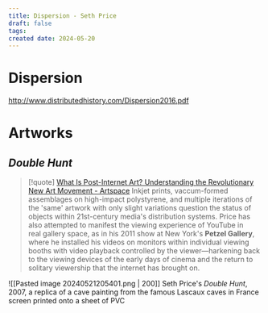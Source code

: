 ```yaml
---
title: Dispersion - Seth Price
draft: false
tags: 
created date: 2024-05-20
---
```

# Dispersion
http://www.distributedhistory.com/Dispersion2016.pdf

# Artworks

## *Double Hunt*

> [!quote] [What Is Post-Internet Art? Understanding the Revolutionary New Art Movement - Artspace](https://www.artspace.com/magazine/interviews_features/trend_report/post_internet_art-52138)
> Inkjet prints, vaccum-formed assemblages on high-impact polystyrene, and multiple iterations of the 'same' artwork with only slight variations question the status of objects within 21st-century media's distribution systems. Price has also attempted to manifest the viewing experience of YouTube in real gallery space, as in his 2011 show at New York's **Petzel Gallery**, where he installed his videos on monitors within individual viewing booths with video playback controlled by the viewer—harkening back to the viewing devices of the early days of cinema and the return to solitary viewership that the internet has brought on.

![[Pasted image 20240521205401.png | 200]] 
Seth Price's _Double Hunt_, 2007, a replica of a cave painting from the famous Lascaux caves in France screen printed onto a sheet of PVC
